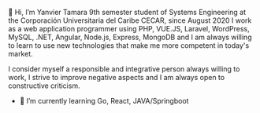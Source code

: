
👋 Hi, I’m Yanvier Tamara 9th semester student of Systems Engineering at the Corporación Universitaria del Caribe CECAR, since August 2020 I work as a web application programmer using PHP, VUE.JS, Laravel, WordPress, MySQL, .NET, Angular, Node.js, Express, MongoDB and I am always willing to learn to use new technologies that make me more competent in today's market.

I consider myself a responsible and integrative person always willing to work, I strive to improve negative aspects and I am always open to constructive criticism.

- 🌱 I’m currently learning Go, React, JAVA/Springboot


<!---
yanviertm/yanviertm is a ✨ special ✨ repository because its `README.md` (this file) appears on your GitHub profile.
You can click the Preview link to take a look at your changes.
- 👀 I’m interested in 
- 💞️ I’m looking to collaborate on ...
- 📫 How to reach me ...
--->
